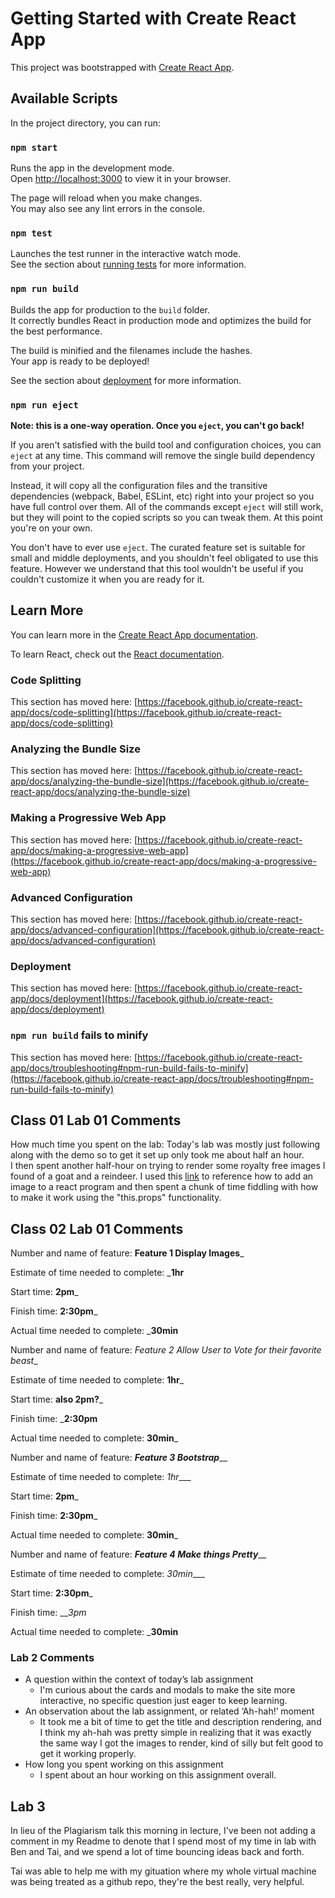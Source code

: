 # Getting Started with Create React App

This project was bootstrapped with [Create React App](https://github.com/facebook/create-react-app).

## Available Scripts

In the project directory, you can run:

### `npm start`

Runs the app in the development mode.\
Open [http://localhost:3000](http://localhost:3000) to view it in your browser.

The page will reload when you make changes.\
You may also see any lint errors in the console.

### `npm test`

Launches the test runner in the interactive watch mode.\
See the section about [running tests](https://facebook.github.io/create-react-app/docs/running-tests) for more information.

### `npm run build`

Builds the app for production to the `build` folder.\
It correctly bundles React in production mode and optimizes the build for the best performance.

The build is minified and the filenames include the hashes.\
Your app is ready to be deployed!

See the section about [deployment](https://facebook.github.io/create-react-app/docs/deployment) for more information.

### `npm run eject`

**Note: this is a one-way operation. Once you `eject`, you can't go back!**

If you aren't satisfied with the build tool and configuration choices, you can `eject` at any time. This command will remove the single build dependency from your project.

Instead, it will copy all the configuration files and the transitive dependencies (webpack, Babel, ESLint, etc) right into your project so you have full control over them. All of the commands except `eject` will still work, but they will point to the copied scripts so you can tweak them. At this point you're on your own.

You don't have to ever use `eject`. The curated feature set is suitable for small and middle deployments, and you shouldn't feel obligated to use this feature. However we understand that this tool wouldn't be useful if you couldn't customize it when you are ready for it.

## Learn More

You can learn more in the [Create React App documentation](https://facebook.github.io/create-react-app/docs/getting-started).

To learn React, check out the [React documentation](https://reactjs.org/).

### Code Splitting

This section has moved here: [https://facebook.github.io/create-react-app/docs/code-splitting](https://facebook.github.io/create-react-app/docs/code-splitting)

### Analyzing the Bundle Size

This section has moved here: [https://facebook.github.io/create-react-app/docs/analyzing-the-bundle-size](https://facebook.github.io/create-react-app/docs/analyzing-the-bundle-size)

### Making a Progressive Web App

This section has moved here: [https://facebook.github.io/create-react-app/docs/making-a-progressive-web-app](https://facebook.github.io/create-react-app/docs/making-a-progressive-web-app)

### Advanced Configuration

This section has moved here: [https://facebook.github.io/create-react-app/docs/advanced-configuration](https://facebook.github.io/create-react-app/docs/advanced-configuration)

### Deployment

This section has moved here: [https://facebook.github.io/create-react-app/docs/deployment](https://facebook.github.io/create-react-app/docs/deployment)

### `npm run build` fails to minify

This section has moved here: [https://facebook.github.io/create-react-app/docs/troubleshooting#npm-run-build-fails-to-minify](https://facebook.github.io/create-react-app/docs/troubleshooting#npm-run-build-fails-to-minify)


## Class 01 Lab 01 Comments 

How much time you spent on the lab: 
Today's lab was mostly just following along with the demo so to get it set up only took me about half an hour. <br>
I then spent another half-hour on trying to render some royalty free images I found of a goat and a reindeer. I used this [link](https://www.codegrepper.com/code-examples/javascript/how+to+add+image+in+react+js) to reference how to add an image to a react program and then spent a chunk of time fiddling with how to make it work using the "this.props" functionality. 

## Class 02 Lab 01 Comments

Number and name of feature: ____Feature 1 Display Images_____

Estimate of time needed to complete: ___1hr__

Start time: __2pm___

Finish time: __2:30pm___

Actual time needed to complete: ___30min__


Number and name of feature: _Feature 2 Allow User to Vote for their favorite beast__

Estimate of time needed to complete: __1hr___

Start time: __also 2pm?___

Finish time: ___2:30pm__

Actual time needed to complete: __30min___



Number and name of feature: _______Feature 3 Bootstrap_________

Estimate of time needed to complete: _1hr____

Start time: __2pm___

Finish time: __2:30pm___

Actual time needed to complete: __30min___

Number and name of feature: _______Feature 4 Make things Pretty_________

Estimate of time needed to complete: _30min____

Start time: __2:30pm___

Finish time: ___3pm_

Actual time needed to complete: ___30min__

### Lab 2 Comments 
* A question within the context of today’s lab assignment
  * I'm curious about the cards and modals to make the site more interactive, no specific question just eager to keep learning. 
* An observation about the lab assignment, or related ‘Ah-hah!’ moment
  * It took me a bit of time to get the title and description rendering, and I think my ah-hah was pretty simple in realizing that it was exactly the same way I got the images to render, kind of silly but felt good to get it working properly. 
* How long you spent working on this assignment
  * I spent about an hour working on this assignment overall. 


## Lab 3
In lieu of the Plagiarism talk this morning in lecture, I've been not adding a comment in my Readme to denote that I spend most of my time in lab with Ben and Tai, and we spend a lot of time bouncing ideas back and forth. 

Tai was able to help me with my gituation where my whole virtual machine was being treated as a github repo, they're the best really, very helpful. 
